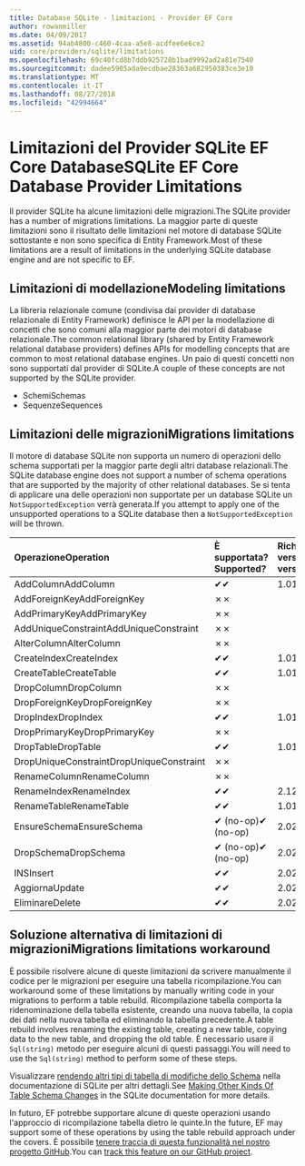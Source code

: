```yaml
---
title: Database SQLite - limitazioni - Provider EF Core
author: rowanmiller
ms.date: 04/09/2017
ms.assetid: 94ab4800-c460-4caa-a5e8-acdfee6e6ce2
uid: core/providers/sqlite/limitations
ms.openlocfilehash: 69c40fcd8b7ddb925728b1bad9992ad2a81e7540
ms.sourcegitcommit: dadee5905ada9ecdbae28363a682950383ce3e10
ms.translationtype: MT
ms.contentlocale: it-IT
ms.lasthandoff: 08/27/2018
ms.locfileid: "42994664"
---
```

# <a name="sqlite-ef-core-database-provider-limitations"></a><span data-ttu-id="82a39-102">Limitazioni del Provider SQLite EF Core Database</span><span class="sxs-lookup"><span data-stu-id="82a39-102">SQLite EF Core Database Provider Limitations</span></span>

<span data-ttu-id="82a39-103">Il provider SQLite ha alcune limitazioni delle migrazioni.</span><span class="sxs-lookup"><span data-stu-id="82a39-103">The SQLite provider has a number of migrations limitations.</span></span> <span data-ttu-id="82a39-104">La maggior parte di queste limitazioni sono il risultato delle limitazioni nel motore di database SQLite sottostante e non sono specifica di Entity Framework.</span><span class="sxs-lookup"><span data-stu-id="82a39-104">Most of these limitations are a result of limitations in the underlying SQLite database engine and are not specific to EF.</span></span>

## <a name="modeling-limitations"></a><span data-ttu-id="82a39-105">Limitazioni di modellazione</span><span class="sxs-lookup"><span data-stu-id="82a39-105">Modeling limitations</span></span>

<span data-ttu-id="82a39-106">La libreria relazionale comune (condivisa dai provider di database relazionale di Entity Framework) definisce le API per la modellazione di concetti che sono comuni alla maggior parte dei motori di database relazionale.</span><span class="sxs-lookup"><span data-stu-id="82a39-106">The common relational library (shared by Entity Framework relational database providers) defines APIs for modelling concepts that are common to most relational database engines.</span></span> <span data-ttu-id="82a39-107">Un paio di questi concetti non sono supportati dal provider di SQLite.</span><span class="sxs-lookup"><span data-stu-id="82a39-107">A couple of these concepts are not supported by the SQLite provider.</span></span>

* <span data-ttu-id="82a39-108">Schemi</span><span class="sxs-lookup"><span data-stu-id="82a39-108">Schemas</span></span>
* <span data-ttu-id="82a39-109">Sequenze</span><span class="sxs-lookup"><span data-stu-id="82a39-109">Sequences</span></span>

## <a name="migrations-limitations"></a><span data-ttu-id="82a39-110">Limitazioni delle migrazioni</span><span class="sxs-lookup"><span data-stu-id="82a39-110">Migrations limitations</span></span>

<span data-ttu-id="82a39-111">Il motore di database SQLite non supporta un numero di operazioni dello schema supportati per la maggior parte degli altri database relazionali.</span><span class="sxs-lookup"><span data-stu-id="82a39-111">The SQLite database engine does not support a number of schema operations that are supported by the majority of other relational databases.</span></span> <span data-ttu-id="82a39-112">Se si tenta di applicare una delle operazioni non supportate per un database SQLite un `NotSupportedException` verrà generata.</span><span class="sxs-lookup"><span data-stu-id="82a39-112">If you attempt to apply one of the unsupported operations to a SQLite database then a `NotSupportedException` will be thrown.</span></span>

| <span data-ttu-id="82a39-113">Operazione</span><span class="sxs-lookup"><span data-stu-id="82a39-113">Operation</span></span>            | <span data-ttu-id="82a39-114">È supportata?</span><span class="sxs-lookup"><span data-stu-id="82a39-114">Supported?</span></span> | <span data-ttu-id="82a39-115">Richiede la versione</span><span class="sxs-lookup"><span data-stu-id="82a39-115">Requires version</span></span> |
|:---------------------|:-----------|:-----------------|
| <span data-ttu-id="82a39-116">AddColumn</span><span class="sxs-lookup"><span data-stu-id="82a39-116">AddColumn</span></span>            | <span data-ttu-id="82a39-117">✔</span><span class="sxs-lookup"><span data-stu-id="82a39-117">✔</span></span>          | <span data-ttu-id="82a39-118">1.0</span><span class="sxs-lookup"><span data-stu-id="82a39-118">1.0</span></span>              |
| <span data-ttu-id="82a39-119">AddForeignKey</span><span class="sxs-lookup"><span data-stu-id="82a39-119">AddForeignKey</span></span>        | <span data-ttu-id="82a39-120">✗</span><span class="sxs-lookup"><span data-stu-id="82a39-120">✗</span></span>          |                  |
| <span data-ttu-id="82a39-121">AddPrimaryKey</span><span class="sxs-lookup"><span data-stu-id="82a39-121">AddPrimaryKey</span></span>        | <span data-ttu-id="82a39-122">✗</span><span class="sxs-lookup"><span data-stu-id="82a39-122">✗</span></span>          |                  |
| <span data-ttu-id="82a39-123">AddUniqueConstraint</span><span class="sxs-lookup"><span data-stu-id="82a39-123">AddUniqueConstraint</span></span>  | <span data-ttu-id="82a39-124">✗</span><span class="sxs-lookup"><span data-stu-id="82a39-124">✗</span></span>          |                  |
| <span data-ttu-id="82a39-125">AlterColumn</span><span class="sxs-lookup"><span data-stu-id="82a39-125">AlterColumn</span></span>          | <span data-ttu-id="82a39-126">✗</span><span class="sxs-lookup"><span data-stu-id="82a39-126">✗</span></span>          |                  |
| <span data-ttu-id="82a39-127">CreateIndex</span><span class="sxs-lookup"><span data-stu-id="82a39-127">CreateIndex</span></span>          | <span data-ttu-id="82a39-128">✔</span><span class="sxs-lookup"><span data-stu-id="82a39-128">✔</span></span>          | <span data-ttu-id="82a39-129">1.0</span><span class="sxs-lookup"><span data-stu-id="82a39-129">1.0</span></span>              |
| <span data-ttu-id="82a39-130">CreateTable</span><span class="sxs-lookup"><span data-stu-id="82a39-130">CreateTable</span></span>          | <span data-ttu-id="82a39-131">✔</span><span class="sxs-lookup"><span data-stu-id="82a39-131">✔</span></span>          | <span data-ttu-id="82a39-132">1.0</span><span class="sxs-lookup"><span data-stu-id="82a39-132">1.0</span></span>              |
| <span data-ttu-id="82a39-133">DropColumn</span><span class="sxs-lookup"><span data-stu-id="82a39-133">DropColumn</span></span>           | <span data-ttu-id="82a39-134">✗</span><span class="sxs-lookup"><span data-stu-id="82a39-134">✗</span></span>          |                  |
| <span data-ttu-id="82a39-135">DropForeignKey</span><span class="sxs-lookup"><span data-stu-id="82a39-135">DropForeignKey</span></span>       | <span data-ttu-id="82a39-136">✗</span><span class="sxs-lookup"><span data-stu-id="82a39-136">✗</span></span>          |                  |
| <span data-ttu-id="82a39-137">DropIndex</span><span class="sxs-lookup"><span data-stu-id="82a39-137">DropIndex</span></span>            | <span data-ttu-id="82a39-138">✔</span><span class="sxs-lookup"><span data-stu-id="82a39-138">✔</span></span>          | <span data-ttu-id="82a39-139">1.0</span><span class="sxs-lookup"><span data-stu-id="82a39-139">1.0</span></span>              |
| <span data-ttu-id="82a39-140">DropPrimaryKey</span><span class="sxs-lookup"><span data-stu-id="82a39-140">DropPrimaryKey</span></span>       | <span data-ttu-id="82a39-141">✗</span><span class="sxs-lookup"><span data-stu-id="82a39-141">✗</span></span>          |                  |
| <span data-ttu-id="82a39-142">DropTable</span><span class="sxs-lookup"><span data-stu-id="82a39-142">DropTable</span></span>            | <span data-ttu-id="82a39-143">✔</span><span class="sxs-lookup"><span data-stu-id="82a39-143">✔</span></span>          | <span data-ttu-id="82a39-144">1.0</span><span class="sxs-lookup"><span data-stu-id="82a39-144">1.0</span></span>              |
| <span data-ttu-id="82a39-145">DropUniqueConstraint</span><span class="sxs-lookup"><span data-stu-id="82a39-145">DropUniqueConstraint</span></span> | <span data-ttu-id="82a39-146">✗</span><span class="sxs-lookup"><span data-stu-id="82a39-146">✗</span></span>          |                  |
| <span data-ttu-id="82a39-147">RenameColumn</span><span class="sxs-lookup"><span data-stu-id="82a39-147">RenameColumn</span></span>         | <span data-ttu-id="82a39-148">✗</span><span class="sxs-lookup"><span data-stu-id="82a39-148">✗</span></span>          |                  |
| <span data-ttu-id="82a39-149">RenameIndex</span><span class="sxs-lookup"><span data-stu-id="82a39-149">RenameIndex</span></span>          | <span data-ttu-id="82a39-150">✔</span><span class="sxs-lookup"><span data-stu-id="82a39-150">✔</span></span>          | <span data-ttu-id="82a39-151">2.1</span><span class="sxs-lookup"><span data-stu-id="82a39-151">2.1</span></span>              |
| <span data-ttu-id="82a39-152">RenameTable</span><span class="sxs-lookup"><span data-stu-id="82a39-152">RenameTable</span></span>          | <span data-ttu-id="82a39-153">✔</span><span class="sxs-lookup"><span data-stu-id="82a39-153">✔</span></span>          | <span data-ttu-id="82a39-154">1.0</span><span class="sxs-lookup"><span data-stu-id="82a39-154">1.0</span></span>              |
| <span data-ttu-id="82a39-155">EnsureSchema</span><span class="sxs-lookup"><span data-stu-id="82a39-155">EnsureSchema</span></span>         | <span data-ttu-id="82a39-156">✔ (no-op)</span><span class="sxs-lookup"><span data-stu-id="82a39-156">✔ (no-op)</span></span>  | <span data-ttu-id="82a39-157">2.0</span><span class="sxs-lookup"><span data-stu-id="82a39-157">2.0</span></span>              |
| <span data-ttu-id="82a39-158">DropSchema</span><span class="sxs-lookup"><span data-stu-id="82a39-158">DropSchema</span></span>           | <span data-ttu-id="82a39-159">✔ (no-op)</span><span class="sxs-lookup"><span data-stu-id="82a39-159">✔ (no-op)</span></span>  | <span data-ttu-id="82a39-160">2.0</span><span class="sxs-lookup"><span data-stu-id="82a39-160">2.0</span></span>              |
| <span data-ttu-id="82a39-161">INS</span><span class="sxs-lookup"><span data-stu-id="82a39-161">Insert</span></span>               | <span data-ttu-id="82a39-162">✔</span><span class="sxs-lookup"><span data-stu-id="82a39-162">✔</span></span>          | <span data-ttu-id="82a39-163">2.0</span><span class="sxs-lookup"><span data-stu-id="82a39-163">2.0</span></span>              |
| <span data-ttu-id="82a39-164">Aggiorna</span><span class="sxs-lookup"><span data-stu-id="82a39-164">Update</span></span>               | <span data-ttu-id="82a39-165">✔</span><span class="sxs-lookup"><span data-stu-id="82a39-165">✔</span></span>          | <span data-ttu-id="82a39-166">2.0</span><span class="sxs-lookup"><span data-stu-id="82a39-166">2.0</span></span>              |
| <span data-ttu-id="82a39-167">Eliminare</span><span class="sxs-lookup"><span data-stu-id="82a39-167">Delete</span></span>               | <span data-ttu-id="82a39-168">✔</span><span class="sxs-lookup"><span data-stu-id="82a39-168">✔</span></span>          | <span data-ttu-id="82a39-169">2.0</span><span class="sxs-lookup"><span data-stu-id="82a39-169">2.0</span></span>              |

## <a name="migrations-limitations-workaround"></a><span data-ttu-id="82a39-170">Soluzione alternativa di limitazioni di migrazioni</span><span class="sxs-lookup"><span data-stu-id="82a39-170">Migrations limitations workaround</span></span>

<span data-ttu-id="82a39-171">È possibile risolvere alcune di queste limitazioni da scrivere manualmente il codice per le migrazioni per eseguire una tabella ricompilazione.</span><span class="sxs-lookup"><span data-stu-id="82a39-171">You can workaround some of these limitations by manually writing code in your migrations to perform a table rebuild.</span></span> <span data-ttu-id="82a39-172">Ricompilazione tabella comporta la ridenominazione della tabella esistente, creando una nuova tabella, la copia dei dati nella nuova tabella ed eliminando la tabella precedente.</span><span class="sxs-lookup"><span data-stu-id="82a39-172">A table rebuild involves renaming the existing table, creating a new table, copying data to the new table, and dropping the old table.</span></span> <span data-ttu-id="82a39-173">È necessario usare il `Sql(string)` metodo per eseguire alcuni di questi passaggi.</span><span class="sxs-lookup"><span data-stu-id="82a39-173">You will need to use the `Sql(string)` method to perform some of these steps.</span></span>

<span data-ttu-id="82a39-174">Visualizzare [rendendo altri tipi di tabella di modifiche dello Schema](http://sqlite.org/lang_altertable.html#otheralter) nella documentazione di SQLite per altri dettagli.</span><span class="sxs-lookup"><span data-stu-id="82a39-174">See [Making Other Kinds Of Table Schema Changes](http://sqlite.org/lang_altertable.html#otheralter) in the SQLite documentation for more details.</span></span>

<span data-ttu-id="82a39-175">In futuro, EF potrebbe supportare alcune di queste operazioni usando l'approccio di ricompilazione tabella dietro le quinte.</span><span class="sxs-lookup"><span data-stu-id="82a39-175">In the future, EF may support some of these operations by using the table rebuild approach under the covers.</span></span> <span data-ttu-id="82a39-176">È possibile [tenere traccia di questa funzionalità nel nostro progetto GitHub](https://github.com/aspnet/EntityFrameworkCore/issues/329).</span><span class="sxs-lookup"><span data-stu-id="82a39-176">You can [track this feature on our GitHub project](https://github.com/aspnet/EntityFrameworkCore/issues/329).</span></span>
